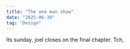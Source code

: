 ```yaml
---
title: "The one man show"
date: "2025-06-30"
tag: "Design"
---
```


Its sunday, joel closes on the final chapter. Tch, 